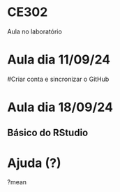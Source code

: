 # CE302
Aula no laboratório

# Aula dia 11/09/24
#Criar conta e sincronizar o GitHub

# Aula dia 18/09/24
## Básico do RStudio

# Ajuda (?)
?mean
